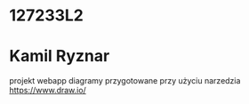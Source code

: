 # 127233L2
# Kamil Ryznar
projekt webapp
diagramy przygotowane przy użyciu narzedzia https://www.draw.io/
